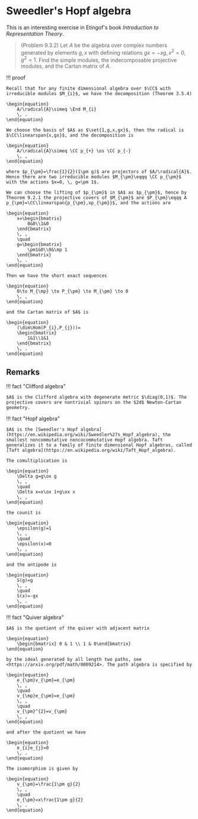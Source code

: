 # Sweedler's Hopf algebra

<span hidden>$\newcommand{\radical}{\operatorname{Rad}}$ </span>

This is an interesting exercise in Etingof's book *Introduction to Representation Theory*.

> (Problem 9.3.2) Let $A$ be the algebra over complex numbers generated by elements $g,x$ with defining relations $gx = −xg,\,  x^{2} = 0,\,  g^{2} = 1$. Find the simple modules, the indecomposable projective modules, and the Cartan matrix of $A$.

!!! proof

    Recall that for any finite dimensional algebra over $\CC$ with irreducible modules $M_{i}$, we have the decomposition (Theorem 3.5.4)

    \begin{equation}
        A/\radical{A}\simeq \End M_{i}
        \, .
    \end{equation}

    We choose the basis of $A$ as $\set{1,g,x,gx}$, then the radical is $\CC\linearspan{x,gx}$, and the decomposition is

    \begin{equation}
        A/\radical{A}\simeq \CC p_{+} \os \CC p_{-}
        \, ,
    \end{equation}

    where $p_{\pm}=\frac{1}{2}(1\pm g)$ are projectors of $A/\radical{A}$. Hence there are two irreducible modules $M_{\pm}\eqqq \CC p_{\pm}$ with the actions $x=0, \, g=\pm 1$.

    We can choose the lifting of $p_{\pm}$ in $A$ as $p_{\pm}$, hence by Theorem 9.2.1 the projective covers of $M_{\pm}$ are $P_{\pm}\eqqq A p_{\pm}=\CC\linearspan{p_{\pm},xp_{\pm}}$, and the actions are

    \begin{equation}
        x=\begin{bmatrix}
            0&0\\1&0
        \end{bmatrix}
        \, ,
        \quad
        g=\begin{bmatrix}
            \pm1&0\\0&\mp 1
        \end{bmatrix}
        \, .
    \end{equation}

    Then we have the short exact sequences

    \begin{equation}
        0\to M_{\mp} \to P_{\pm} \to M_{\pm} \to 0
        \, ,
    \end{equation}

    and the Cartan matrix of $A$ is

    \begin{equation}
        (\dim\Hom(P_{i},P_{j}))=
        \begin{bmatrix}
            1&1\\1&1
        \end{bmatrix}
        \, .
    \end{equation}


## Remarks

!!! fact "Clifford algebra"

    $A$ is the Clifford algebra with degenerate metric $\diag(0,1)$. The projective covers are nontrivial spinors on the $2d$ Newton-Cartan geometry.

!!! fact "Hopf algebra"

    $A$ is the [Sweedler's Hopf algebra](https://en.wikipedia.org/wiki/Sweedler%27s_Hopf_algebra), the smallest noncommutative noncocommutative Hopf algebra. Taft generalizes it to a family of finite dimensional Hopf algebras, called [Taft algebra](https://en.wikipedia.org/wiki/Taft_Hopf_algebra).

    The comultiplication is

    \begin{equation}
        \Delta g=g\ox g
        \, ,
        \quad
        \Delta x=x\ox 1+g\ox x
        \, ,
    \end{equation}

    the counit is

    \begin{equation}
        \epsilon(g)=1
        \, ,
        \quad
        \epsilon(x)=0
        \, ,
    \end{equation}

    and the antipode is

    \begin{equation}
        S(g)=g
        \, ,
        \quad
        S(x)=-gx
        \, .
    \end{equation}

!!! fact "Quiver algebra"

    $A$ is the quotient of the quiver with adjacent matrix

    \begin{equation}
        \begin{bmatrix} 0 & 1 \\ 1 & 0\end{bmatrix}
    \end{equation}

    by the ideal generated by all length two paths, see <https://arxiv.org/pdf/math/0009214>. The path algebra is specified by

    \begin{equation}
        e_{\pm}v_{\pm}=e_{\pm}
        \, ,
        \quad
        v_{\mp}e_{\pm}=e_{\pm}
        \, ,
        \quad
        v_{\pm}^{2}=v_{\pm}
        \, ,
    \end{equation}

    and after the quotient we have

    \begin{equation}
        e_{i}e_{j}=0
        \, .
    \end{equation}

    The isomorphism is given by

    \begin{equation}
        v_{\pm}=\frac{1\pm g}{2}
        \, ,
        \quad
        e_{\pm}=x\frac{1\pm g}{2}
        \, .
    \end{equation}
